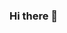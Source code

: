 ### Hi there 👋

<!--
**SoheilMb/SoheilMb** is a ✨ _special_ ✨ repository because its `README.md` (this file) appears on your GitHub profile.


